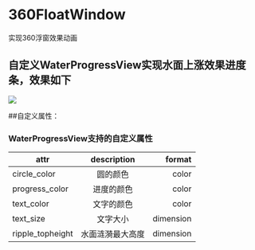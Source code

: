 # 360FloatWindow
实现360浮窗效果动画

## 自定义WaterProgressView实现水面上涨效果进度条，效果如下
![](https://github.com/sheng-xiaoya/360FloatWindow/blob/master/screen/water_progress.gif)

##自定义属性：
### WaterProgressView支持的自定义属性
| attr        | description           | format  |
| ------------- |:-------------:| -----:|
| circle_color     | 圆的颜色         | color |
| progress_color      | 进度的颜色                     |   color |
| text_color    | 文字的颜色            |    color |
| text_size    | 文字大小             |    dimension |
| ripple_topheight   | 水面涟漪最大高度           |    dimension |
